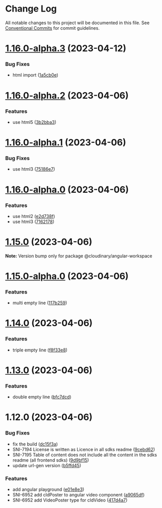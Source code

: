 # Change Log

All notable changes to this project will be documented in this file.
See [Conventional Commits](https://conventionalcommits.org) for commit guidelines.

# [1.16.0-alpha.3](https://github.com/cloudinary/frontend-frameworks/compare/@cloudinary/angular-workspace@1.16.0-alpha.2...@cloudinary/angular-workspace@1.16.0-alpha.3) (2023-04-12)


### Bug Fixes

* html import ([1a5cb0e](https://github.com/cloudinary/frontend-frameworks/commit/1a5cb0e9d043b9ee9f2bd0123c33d91912e1ef7c))





# [1.16.0-alpha.2](https://github.com/cloudinary/frontend-frameworks/compare/@cloudinary/angular-workspace@1.16.0-alpha.1...@cloudinary/angular-workspace@1.16.0-alpha.2) (2023-04-06)


### Features

* use html5 ([3b2bba3](https://github.com/cloudinary/frontend-frameworks/commit/3b2bba3b092b425af58415249e33ef9c1534d816))





# [1.16.0-alpha.1](https://github.com/cloudinary/frontend-frameworks/compare/@cloudinary/angular-workspace@1.16.0-alpha.0...@cloudinary/angular-workspace@1.16.0-alpha.1) (2023-04-06)


### Bug Fixes

* use html3 ([75186e7](https://github.com/cloudinary/frontend-frameworks/commit/75186e7b32ea31359feb9300fe008ed06011329b))





# [1.16.0-alpha.0](https://github.com/cloudinary/frontend-frameworks/compare/@cloudinary/angular-workspace@1.15.0...@cloudinary/angular-workspace@1.16.0-alpha.0) (2023-04-06)


### Features

* use html2 ([e2d738f](https://github.com/cloudinary/frontend-frameworks/commit/e2d738f128a4a6e7bfda202844869afeedcac201))
* use html3 ([7162178](https://github.com/cloudinary/frontend-frameworks/commit/71621789546ec2d7e9fea7490b12e096f5fb4a22))





# [1.15.0](https://github.com/cloudinary/frontend-frameworks/compare/@cloudinary/angular-workspace@1.15.0-alpha.0...@cloudinary/angular-workspace@1.15.0) (2023-04-06)

**Note:** Version bump only for package @cloudinary/angular-workspace





# [1.15.0-alpha.0](https://github.com/cloudinary/frontend-frameworks/compare/@cloudinary/angular-workspace@1.14.0...@cloudinary/angular-workspace@1.15.0-alpha.0) (2023-04-06)


### Features

* multi empty line ([117b259](https://github.com/cloudinary/frontend-frameworks/commit/117b259410d3626fd443ef3c6a7163c708933cc2))





# [1.14.0](https://github.com/cloudinary/frontend-frameworks/compare/@cloudinary/angular-workspace@1.13.0...@cloudinary/angular-workspace@1.14.0) (2023-04-06)


### Features

* triple empty line ([f8f33e8](https://github.com/cloudinary/frontend-frameworks/commit/f8f33e89fb1954deb93f91dbb87d03a9359701e9))





# [1.13.0](https://github.com/cloudinary/frontend-frameworks/compare/@cloudinary/angular-workspace@1.12.0...@cloudinary/angular-workspace@1.13.0) (2023-04-06)


### Features

* double empty line ([bfc7dcd](https://github.com/cloudinary/frontend-frameworks/commit/bfc7dcdfe7a971012c06939f380968d9930f467b))





# 1.12.0 (2023-04-06)


### Bug Fixes

* fix the build ([dc15f3a](https://github.com/cloudinary/frontend-frameworks/commit/dc15f3a390b4463998b15b1f1ea35317ddd75701))
* SNI-7194 License is written as Licence in all sdks readme ([9cebd62](https://github.com/cloudinary/frontend-frameworks/commit/9cebd620b2dc5db37c8eb7563fb77c90f3685ccf))
* SNI-7195 Table of content does not include all the content in the sdks readme (all  frontend sdks) ([9d9bf15](https://github.com/cloudinary/frontend-frameworks/commit/9d9bf15fee67cc7d5199b11c6d90c8ea6621556a))
* update url-gen version ([b5ffd45](https://github.com/cloudinary/frontend-frameworks/commit/b5ffd4534fa2bca5dbcbb08d244a116f5812ae15))


### Features

* add angular playground ([e01e8e3](https://github.com/cloudinary/frontend-frameworks/commit/e01e8e3ba8b0e98876ed0dec73989127bc42c678))
* SNI-6952 add cldPoster to angular video component ([a9065df](https://github.com/cloudinary/frontend-frameworks/commit/a9065dfd93f30d6596547a568998728d4b43390f))
* SNI-6952 add VideoPoster type for cldVideo ([417d4a7](https://github.com/cloudinary/frontend-frameworks/commit/417d4a77b30d614b2508c89ded6a28e58decbc88))
